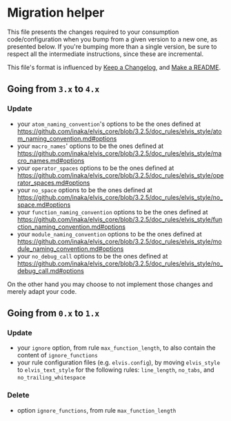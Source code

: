 # Migration helper

This file presents the changes required to your consumption code/configuration when you bump
from a given version to a new one, as presented below.
If you're bumping more than a single version, be sure to respect all the intermediate instructions,
since these are incremental.

This file's format is influenced by [Keep a Changelog](https://keepachangelog.com/en/1.0.0/), and
[Make a README](https://www.makeareadme.com/).

## Going from `3.x` to `4.x`

### Update

- your `atom_naming_convention`'s options to be the ones defined at
<https://github.com/inaka/elvis_core/blob/3.2.5/doc_rules/elvis_style/atom_naming_convention.md#options>
- your `macro_names`' options to be the ones defined at
<https://github.com/inaka/elvis_core/blob/3.2.5/doc_rules/elvis_style/macro_names.md#options>
- your `operator_spaces` options to be the ones defined at
<https://github.com/inaka/elvis_core/blob/3.2.5/doc_rules/elvis_style/operator_spaces.md#options>
- your `no_space` options to be the ones defined at
<https://github.com/inaka/elvis_core/blob/3.2.5/doc_rules/elvis_style/no_space.md#options>
- your `function_naming_convention` options to be the ones defined at
<https://github.com/inaka/elvis_core/blob/3.2.5/doc_rules/elvis_style/function_naming_convention.md#options>
- your `module_naming_convention` options to be the ones defined at
<https://github.com/inaka/elvis_core/blob/3.2.5/doc_rules/elvis_style/module_naming_convention.md#options>
- your `no_debug_call` options to be the ones defined at
<https://github.com/inaka/elvis_core/blob/3.2.5/doc_rules/elvis_style/no_debug_call.md#options>

On the other hand you may choose to not implement those changes and merely adapt your code.

## Going from `0.x` to `1.x`

### Update

- your `ignore` option, from rule `max_function_length`, to also contain the content of
`ignore_functions`
- your rule configuration files (e.g. `elvis.config`), by moving `elvis_style` to
`elvis_text_style` for the following rules: `line_length`, `no_tabs`, and `no_trailing_whitespace`

### Delete

- option `ignore_functions`, from rule `max_function_length`
